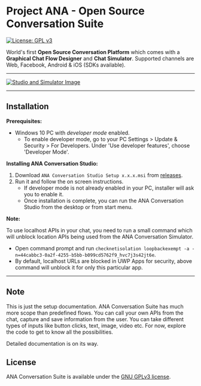 # Project ANA - Open Source Conversation Suite

[![License: GPL v3](https://img.shields.io/badge/License-GPL%20v3-blue.svg)](http://www.gnu.org/licenses/gpl-3.0)

World's first **Open Source Conversation Platform** which comes with a **Graphical Chat Flow Designer** and **Chat Simulator**.
Supported channels are Web, Facebook, Android & iOS (SDKs available).

----------

[![Studio and Simulator Image](https://github.com/Kitsune-tools/ProjectANA/blob/master/Assets/anaflow.png)](https://github.com/Kitsune-tools/ProjectANA/blob/master/Assets/anaflow.png)

----------

## Installation

**Prerequisites:**

* Windows 10 PC with *developer mode* enabled. 
  - To enable developer mode, go to your PC Settings > Update & Security > For Developers. Under 'Use developer features', choose 'Developer Mode'. 

**Installing ANA Conversation Studio:**

1.  Download `ANA Conversation Studio Setup x.x.x.msi` from [releases](https://github.com/Kitsune-tools/ProjectANA/releases/latest).
2.  Run it and follow the on screen instructions. 
    - If developer mode is not already enabled in your PC, installer will ask you to enable it.  
    - Once installation is complete, you can run the ANA Conversation Studio from the desktop or from start menu.

 **Note:** 
 
 To use localhost APIs in your chat, you need to run a small command which will unblock location APIs being used from the ANA Conversation Simulator. 
   - Open command prompt and run `checknetisolation loopbackexempt -a -n=44cabbc3-0a2f-4255-b5bb-b099cd5762f9_hvc7j3s42jt6e`. 
   - By default, localhost URLs are blocked in UWP Apps for security, above command will unblock it for only this particular app. 

----------

## Note

This is just the setup documentation. ANA Conversation Suite has much more scope than predefined flows. You can call your own APIs from the chat, capture and save information from the user. You can take different types of inputs like button clicks, text, image, video etc. For now, explore the code to get to know all the possibilities.

Detailed documentation is on its way.

## License

ANA Conversation Suite is available under the [GNU GPLv3 license](https://www.gnu.org/licenses/gpl-3.0.en.html).

